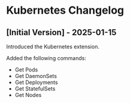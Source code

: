 # Kubernetes Changelog

## [Initial Version] - 2025-01-15

Introduced the Kubernetes extension.

Added the following commands:

- Get Pods
- Get DaemonSets
- Get Deployments
- Get StatefulSets
- Get Nodes
